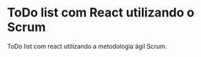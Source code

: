 
# ToDo list com React utilizando o Scrum

ToDo list com react utilizando a metodologia ágil Scrum.
